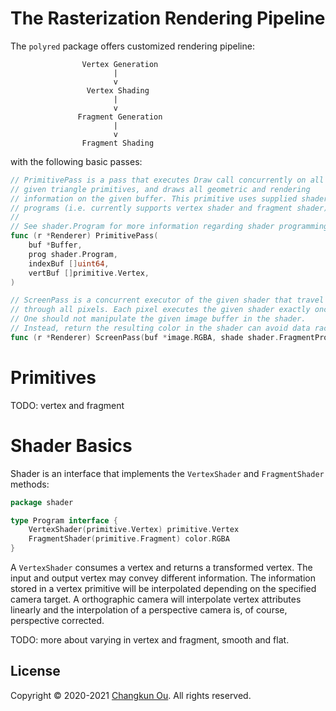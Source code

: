 # The Rasterization Rendering Pipeline

The `polyred` package offers customized rendering pipeline:

```
                Vertex Generation                  
                       |                           
                       v                           
                 Vertex Shading                    
                       |                           
                       v                           
               Fragment Generation                 
                       |                           
                       v                           
                Fragment Shading                   
```

with the following basic passes:

```go
// PrimitivePass is a pass that executes Draw call concurrently on all
// given triangle primitives, and draws all geometric and rendering
// information on the given buffer. This primitive uses supplied shader
// programs (i.e. currently supports vertex shader and fragment shader)
//
// See shader.Program for more information regarding shader programming.
func (r *Renderer) PrimitivePass(
	buf *Buffer,
	prog shader.Program,
	indexBuf []uint64,
	vertBuf []primitive.Vertex,
)

// ScreenPass is a concurrent executor of the given shader that travel
// through all pixels. Each pixel executes the given shader exactly once.
// One should not manipulate the given image buffer in the shader.
// Instead, return the resulting color in the shader can avoid data race.
func (r *Renderer) ScreenPass(buf *image.RGBA, shade shader.FragmentProgram)
```

# Primitives

TODO: vertex and fragment

# Shader Basics

Shader is an interface that implements the `VertexShader` and
`FragmentShader` methods:

```go
package shader

type Program interface {
	VertexShader(primitive.Vertex) primitive.Vertex
	FragmentShader(primitive.Fragment) color.RGBA
}
```

A `VertexShader` consumes a vertex and returns a transformed vertex.
The input and output vertex may convey different information.
The information stored in a vertex primitive will be interpolated depending
on the specified camera target. A orthographic camera will interpolate
vertex attributes linearly and the interpolation of a perspective camera
is, of course, perspective corrected.

TODO: more about varying in vertex and fragment, smooth and flat.

## License

Copyright &copy; 2020-2021 [Changkun Ou](https://changkun.de). All rights reserved.